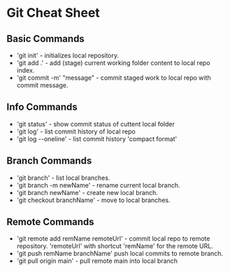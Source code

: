 # Git Cheat Sheet

## Basic Commands
* 'git init' - initializes local repository.
* 'git add .' - add (stage) current working folder content
to local repo index.
* 'git commit -m' "message" - commit staged work to local repo with commit message.

## Info Commands
* 'git status' - show commit status of cuttent local folder
* 'git log' - list commit history of local repo
* 'git log --oneline' - list commit history 'compact format'


## Branch Commands
* 'git branch' - list local branches.
* 'git branch -m newName' - rename current local branch.
* 'git branch newName' - create new local branch.
* 'git checkout branchName' - move to local branches.

## Remote Commands
* 'git remote add remName remoteUrl' - commit local repo to remote repository.
'remoteUrl' with shortcut 'remName' for the remote URL.
* 'git push remName branchName' push local commits to remote branch.
* 'git pull origin main' - pull remote main into local branch